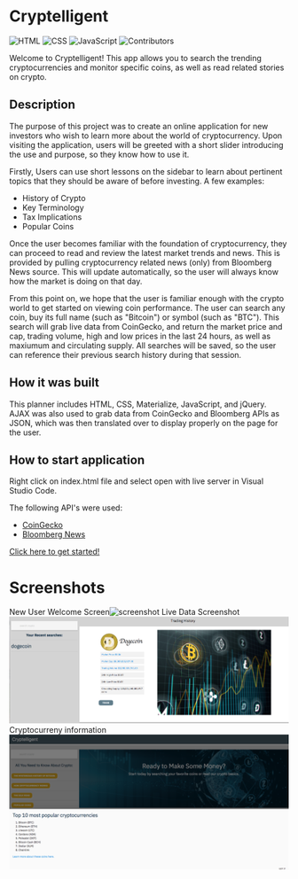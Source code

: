 # Cryptelligent

![HTML](https://img.shields.io/badge/HTML-55.6%25-red)
![CSS](https://img.shields.io/badge/CSS-5.5%25-purple)
![JavaScript](https://img.shields.io/badge/JavaScript-38.9%25-yellow)
![Contributors](https://img.shields.io/badge/Contributors-4-green)

Welcome to Cryptelligent! This app allows you to search the trending
cryptocurrencies and monitor specific coins, as well as read related stories on crypto.

## Description

The purpose of this project was to create an online application for new investors who wish to learn more about the world of cryptocurrency. Upon visiting the application, users will be greeted with a short slider introducing the use and purpose, so they know how to use it.

Firstly, Users can use short lessons on the sidebar to learn about pertinent topics that they should be aware of before investing. A few examples:

- History of Crypto
- Key Terminology
- Tax Implications
- Popular Coins

Once the user becomes familiar with the foundation of cryptocurrency, they can proceed to read and review the latest market trends and news. This is provided by pulling cryptocurrency related news (only) from Bloomberg News source. This will update automatically, so the user will always know how the market is doing on that day.

From this point on, we hope that the user is familiar enough with the crypto world to get started on viewing coin performance. The user can search any coin, buy its full name (such as "Bitcoin") or symbol (such as "BTC"). This search will grab live data from CoinGecko, and return the market price and cap, trading volume, high and low prices in the last 24 hours, as well as maxiumum and circulating supply. All searches will be saved, so the user can reference their previous search history during that session.

## How it was built

This planner includes HTML, CSS, Materialize, JavaScript, and jQuery. AJAX was also used to grab data from CoinGecko and Bloomberg APIs as JSON, which was then translated over to display properly on the page for the user.

## How to start application

Right click on index.html file and select open with live server in Visual Studio Code.

The following API's were used:

- [CoinGecko](https://www.coingecko.com/api/documentations/v3)
- [Bloomberg News](https://www.bloomberg.com/professional/support/api-library/)

[Click here to get started!](https://eroux13.github.io/Cryptelligent/)

# Screenshots

New User Welcome Screen![screenshot](./images/home_ss.png)
Live Data Screenshot![screenshot](./images/data_ss.png)
Cryptocurreny information![screenshot](./images/info_ss.png)
